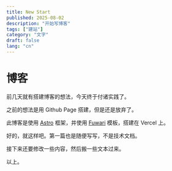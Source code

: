 ```yaml
---
title: New Start
published: 2025-08-02
description: "开始写博客"
tags: ["建站"]
category: "文字"
draft: false
lang: "cn"
---
```


# 博客

前几天就有搭建博客的想法，今天终于付诸实践了。

之前的想法是用 Github Page 搭建，但是还是放弃了。

此博客是使用 [Astro](https://astro.build/) 框架，并使用 [Fuwari](https://github.com/saicaca/fuwari) 模板，搭建在 Vercel 上。

好的，就这样吧。第一篇也是随便写写，不是技术文档。

接下来还要修改一些内容，然后搬一些文本过来。

以上。
